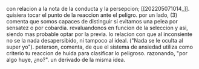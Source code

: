 con relacion a la nota de la conducta y la persepcion; [[202205071014_]]. quisiera tocar el punto  de la reaccion ante el peligro. por un lado, (3) comenta que somos capaces de distinguir si evitamos una pelea por sensatez o por cobardia. revaluandonos en funcion de la seleccion y asi, siendo mas probable optar por la previa. lo relacion con que al inconsiente no se la nada desapersibido, ni tampoco al ideal. ("Nada se le oculta al super yo"). peterson, comenta, de que el sistema de ansiedad utiliza como criterio tu reaccion de huida para clasificar lo peligroso. razonando, "por algo huye, ¿no?". un derivado de la misma idea.